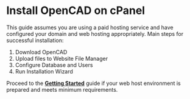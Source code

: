 # Install OpenCAD on cPanel

This guide assumes you are using a paid hosting service and have configured your domain and web hosting appropriately.
Main steps for successful installation:

1. Download OpenCAD
2. Upload files to Website File Manager
3. Configure Database and Users
4. Run Installation Wizard

Proceed to the **[Getting Started](https://docs.opencad.io/en/cPanel/get-started)** guide if your web host environment is prepared and meets minimum requirements.